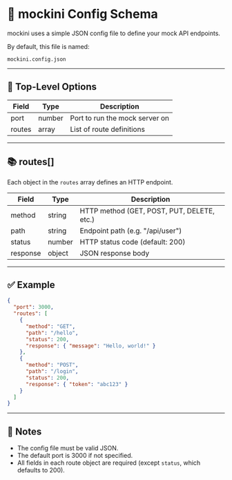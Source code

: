 # 📘 mockini Config Schema

mockini uses a simple JSON config file to define your mock API endpoints.

By default, this file is named:
```
mockini.config.json
```

---

## 🔧 Top-Level Options

| Field | Type   | Description                    |
|-------|--------|--------------------------------|
| port  | number | Port to run the mock server on |
| routes | array | List of route definitions      |

---

## 📚 routes[]

Each object in the `routes` array defines an HTTP endpoint.

| Field    | Type     | Description                                  |
|----------|----------|----------------------------------------------|
| method   | string   | HTTP method (GET, POST, PUT, DELETE, etc.)   |
| path     | string   | Endpoint path (e.g. "/api/user")            |
| status   | number   | HTTP status code (default: 200)              |
| response | object   | JSON response body                           |

---

## ✅ Example

```json
{
  "port": 3000,
  "routes": [
    {
      "method": "GET",
      "path": "/hello",
      "status": 200,
      "response": { "message": "Hello, world!" }
    },
    {
      "method": "POST",
      "path": "/login",
      "status": 200,
      "response": { "token": "abc123" }
    }
  ]
}
```

---

## 📎 Notes
- The config file must be valid JSON.
- The default port is 3000 if not specified.
- All fields in each route object are required (except `status`, which defaults to 200).

